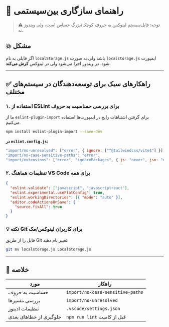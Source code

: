# 🧭 راهنمای سازگاری بین‌سیستمی

> ⚠️ توجه: فایل‌سیستم لینوکس به حروف کوچک/بزرگ حساس است، ولی ویندوز نه.

## 💥 مشکل

اگر فایلی به نام `localStorage.js` باشد ولی به صورت `localstorage.js` ایمپورت شود، در ویندوز اجرا می‌شود ولی در لینوکس **کرش می‌کند**.

---

## ✅ راهکارهای سبک برای توسعه‌دهندگان در سیستم‌های مختلف

### ۱. استفاده از ESLint برای بررسی حساسیت به حروف

ما از `eslint-plugin-import` برای گرفتن اشتباهات رایج در ایمپورت‌ها استفاده می‌کنیم.

```bash
npm install eslint-plugin-import --save-dev
```

**در `eslint.config.js`:**
```js
"import/no-unresolved": ["error", { ignore: ["^@tailwindcss/vite$"] }],
"import/no-case-sensitive-paths": "error",
"import/extensions": ["error", "ignorePackages", { js: "never", jsx: "never" }]
```

### ۲. تنظیمات هماهنگ VS Code برای همه

```json
{
  "eslint.validate": ["javascript", "javascriptreact"],
  "eslint.experimental.useFlatConfig": true,
  "eslint.workingDirectories": [{ "mode": "auto" }],
  "editor.codeActionsOnSave": {
    "source.fixAll": true
  }
}
```

### 💡 نکته Git برای کاربران لینوکس/مک

فایل را از طریق Git تغییر نام دهید:

```bash
git mv localstorage.js LocalStorage.js
```

---

## 🚀 خلاصه

| مورد | راهکار |
|------|--------|
| حساسیت به حروف | `import/no-case-sensitive-paths` |
| بررسی مسیرها | `import/no-unresolved` |
| تنظیمات ادیتور | `.vscode/settings.json` |
| جلوگیری از خطاهای بعدی | `npm run lint` قبل از کامیت |
